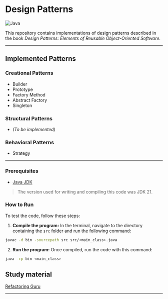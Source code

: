 # Design Patterns

![Java](https://img.shields.io/badge/java-%23ED8B00.svg?style=for-the-badge&logo=openjdk&logoColor=white)

This repository contains implementations of design patterns described in the book *Design Patterns: Elements of Reusable Object-Oriented Software*.

---

## Implemented Patterns

### Creational Patterns
- Builder
- Prototype
- Factory Method
- Abstract Factory
- Singleton

### Structural Patterns
- *(To be implemented)*

### Behavioral Patterns
- Strategy

---

### Prerequisites

- [Java JDK](https://www.oracle.com/java/technologies/downloads/)
> The version used for writing and compiling this code was JDK 21.

### How to Run
To test the code, follow these steps:

1. **Compile the program:**
In the terminal, navigate to the directory containing the `src` folder and run the following command:
```bash
javac -d bin -sourcepath src src/<main_class>.java
```
2. **Run the program:**
Once compiled, run the code with this command:
```bash
java -cp bin <main_class>
```

## Study material
[Refactoring Guru](https://refactoring.guru/design-patterns)

---
